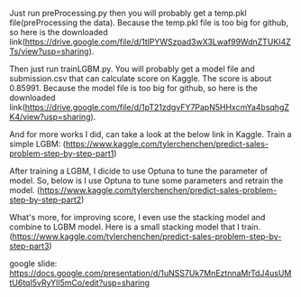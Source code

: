 Just run preProcessing.py then you will probably get a temp.pkl file(preProcessing the data).
Because the temp.pkl file is too big for github, so here is the downloaded link(https://drive.google.com/file/d/1tlPYWSzpad3wX3Lwaf99WdnZTUKI4ZTs/view?usp=sharing).

Then just run trainLGBM.py. You will probably get a model file and submission.csv that can calculate score on Kaggle. The score is about 0.85991.
Because the model file is too big for github, so here is the downloaded link(https://drive.google.com/file/d/1pT21zdgvFY7PapN5HHxcmYa4bsqhgZK4/view?usp=sharing).

And for more works I did, can take a look at the below link in Kaggle.
Train a simple LGBM:
(https://www.kaggle.com/tylerchenchen/predict-sales-problem-step-by-step-part1)

After training a LGBM, I dicide to use Optuna to tune the parameter of model.
So, below is I use Optuna to tune some parameters and retrain the model.
(https://www.kaggle.com/tylerchenchen/predict-sales-problem-step-by-step-part2)

What's more, for improving score, I even use the stacking model and combine to LGBM model.
Here is a small stacking model that I train.
(https://www.kaggle.com/tylerchenchen/predict-sales-problem-step-by-step-part3)

google slide:
https://docs.google.com/presentation/d/1uNSS7Uk7MnEztnnaMrTdJ4usUMtU6tqI5vRyYlI5mCo/edit?usp=sharing

